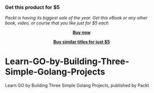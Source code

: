 
### Get this product for $5

<i>Packt is having its biggest sale of the year. Get this eBook or any other book, video, or course that you like just for $5 each</i>


<b><p align='center'>[Buy now](https://packt.link/9781804613214)</p></b>


<b><p align='center'>[Buy similar titles for just $5](https://subscription.packtpub.com/search)</p></b>


# Learn-GO-by-Building-Three-Simple-Golang-Projects
Learn GO by Building Three Simple Golang Projects, published by Packt


